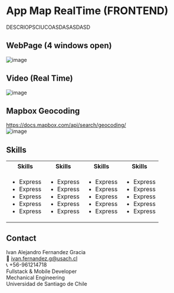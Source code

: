 # App Map RealTime (FRONTEND)
DESCRIOPSCIUCOASDASASDASD

## WebPage (4 windows open)
![image](https://user-images.githubusercontent.com/48660555/153350733-e5eae72a-fd67-4d5a-82b9-3c95a1560f09.png)

## Video (Real Time)
![image](https://user-images.githubusercontent.com/48660555/153350508-2b139379-062d-4b66-8455-7ccfdc0d5150.png)

## Mapbox Geocoding
https://docs.mapbox.com/api/search/geocoding/   
![image](https://user-images.githubusercontent.com/48660555/152697851-507faf6c-4645-4b4f-bfd3-d3bcf5610a62.png)



<!-- Tech -->
## Skills
<table>
  <tbody>
    <tr>
      <th align="center">Skills</th>
      <th align="center">Skills</th>  
      <th align="center">Skills</th>
      <th align="center">Skills</th>
    </tr>
        <td>
        <ul>
          <li>Express</li>
          <li>Express</li>
          <li>Express</li>
          <li>Express</li>
          <li>Express</li>
        </ul>
      </td>    
        <td>
        <ul>
          <li>Express</li>
          <li>Express</li>
          <li>Express</li>
          <li>Express</li>
          <li>Express</li>
        </ul>
      </td>
        <td>
        <ul>
          <li>Express</li>
          <li>Express</li>
          <li>Express</li>
          <li>Express</li>
          <li>Express</li>
        </ul>
        </td>    
        <td>
         <ul>
          <li>Express</li>
          <li>Express</li>
          <li>Express</li>
          <li>Express</li>
          <li>Express</li>
        </ul>
      </td>
  </tbody>
</table>


<!-- CONTACT -->
## Contact
Ivan Alejandro Fernandez Gracia  
:email: ivan.fernandez.g@usach.cl  
:telephone_receiver: +56-961214718  
Fullstack & Mobile Developer  
Mechanical Engineering  
Universidad de Santiago de Chile

